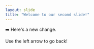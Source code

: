 ```yaml
---
layout: slide
title: "Welcome to our second slide!"
---
```

:arrow_right: Here's a new change. 

Use the left arrow to go back!
